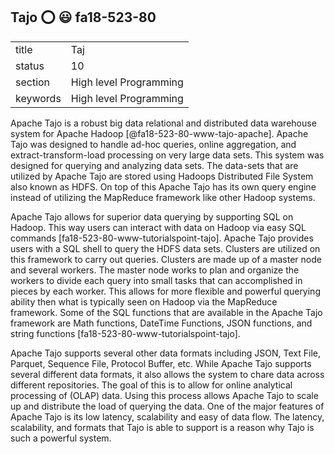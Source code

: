 ## Tajo :o: :smiley: fa18-523-80


|          |                        |
| -------- | ---------------------- |
| title    | Taj                    | 
| status   | 10                     |
| section  | High level Programming |
| keywords | High level Programming |



Apache Tajo is a robust big data relational and distributed data
warehouse system for Apache Hadoop [@fa18-523-80-www-tajo-apache].
Apache Tajo was designed to handle ad-hoc queries, online aggregation,
and extract-transform-load processing on very large data sets. This
system was designed for querying and analyzing data sets. The
data-sets that are utilized by Apache Tajo are stored using Hadoops
Distributed File System also known as HDFS. On top of this Apache Tajo
has its own query engine instead of utilizing the MapReduce framework
like other Hadoop systems.

Apache Tajo allows for superior data querying by supporting SQL on
Hadoop. This way users can interact with data on Hadoop via easy SQL
commands [fa18-523-80-www-tutorialspoint-tajo]. Apache Tajo provides
users with a SQL shell to query the HDFS data sets. Clusters are
utilized on this framework to carry out queries. Clusters are made up
of a master node and several workers. The master node works to plan
and organize the workers to divide each query into small tasks that
can accomplished in pieces by each worker. This allows for more
flexible and powerful querying ability then what is typically seen on
Hadoop via the MapReduce framework. Some of the SQL functions that are
available in the Apache Tajo framework are Math functions, DateTime
Functions, JSON functions, and string functions
[fa18-523-80-www-tutorialspoint-tajo].

Apache Tajo supports several other data formats including JSON, Text
File, Parquet, Sequence File, Protocol Buffer, etc. While Apache Tajo
supports several different data formats, it also allows the system to
chare data across different repositories. The goal of this is to allow
for online analytical processing of (OLAP) data. Using this process
allows Apache Tajo to scale up and distribute the load of querying the
data. One of the major features of Apache Tajo is its low latency,
scalability and easy of data flow. The latency, scalability, and
formats that Tajo is able to support is a reason why Tajo is such a
powerful system.

